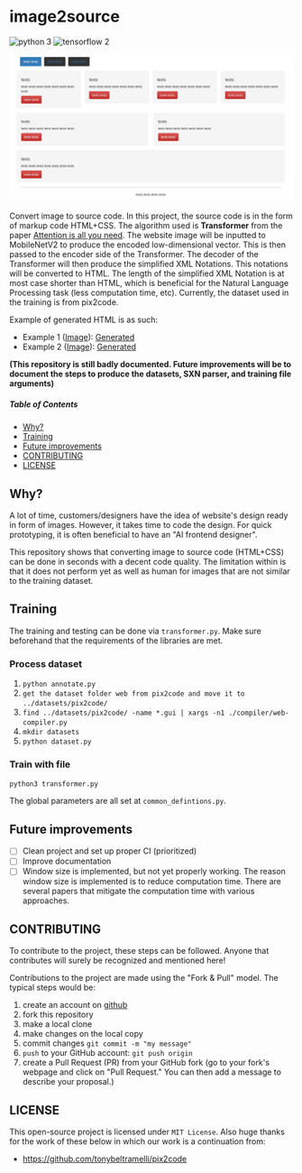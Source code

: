 # image2source

![python 3](https://img.shields.io/badge/python-3-blue.svg)
![tensorflow 2](https://img.shields.io/badge/tensorflow-2-orange.svg)

![](assets/example.png)

Convert image to source code. In this project, the source code is in the form of 
 markup code HTML+CSS. The algorithm used is **Transformer** from the paper [Attention is all you need](https://arxiv.org/abs/1706.03762).
 The website image will be inputted to MobileNetV2 to produce the encoded low-dimensional vector. This is then passed to
 the encoder side of the Transformer. The decoder of the Transformer will then produce the simplified XML Notations.
 This notations will be converted to HTML. The length of the simplified XML Notation is at most case shorter than HTML, which is
 beneficial for the Natural Language Processing task (less computation time, etc). Currently,
 the dataset used in the training is from pix2code.

Example of generated HTML is as such:
- Example 1 ([Image](assets/transformer_input_img_0.png)): [Generated](assets/generated_0.html)
- Example 2 ([Image](assets/transformer_input_img_1.png)): [Generated](assets/generated_1.html)

**(This repository is still badly documented. Future improvements will be to document
the steps to produce the datasets, SXN parser, and training file arguments)**

##### Table of Contents  
- [Why?](#why)
- [Training](#training)
- [Future improvements](#future-improvements)
- [CONTRIBUTING](#contributing)
- [LICENSE](#license)

## Why?
A lot of time, customers/designers have the idea of website's design ready in form
of images. However, it takes time to code the design. For quick prototyping, it is 
often beneficial to have an "AI frontend designer".

This repository shows that converting image to source code (HTML+CSS) can be done in
seconds with a decent code quality. The limitation within is that it does not perform yet as well
as human for images that are not similar to the training dataset.

## Training
The training and testing can be done via `transformer.py`. Make sure beforehand that the requirements of the libraries are met.

### Process dataset
1. `python annotate.py`
2. `get the dataset folder web from pix2code and move it to ../datasets/pix2code/`
3. `find ../datasets/pix2code/ -name *.gui | xargs -n1 ./compiler/web-compiler.py`
4. `mkdir datasets`
5. `python dataset.py`


### Train with file
```python3 
python3 transformer.py
```

The global parameters are all set at `common_defintions.py`.

## Future improvements
- [ ] Clean project and set up proper CI (prioritized)
- [ ] Improve documentation
- [ ] Window size is implemented, but not yet properly working. The reason
window size is implemented is to reduce computation time. There are several papers
that mitigate the computation time with various approaches.

## CONTRIBUTING
To contribute to the project, these steps can be followed. Anyone that contributes will surely be recognized and mentioned here!

Contributions to the project are made using the "Fork & Pull" model. The typical steps would be:

1. create an account on [github](https://github.com)
2. fork this repository
3. make a local clone
4. make changes on the local copy
5. commit changes `git commit -m "my message"`
6. `push` to your GitHub account: `git push origin`
7. create a Pull Request (PR) from your GitHub fork
(go to your fork's webpage and click on "Pull Request."
You can then add a message to describe your proposal.)
   

## LICENSE
This open-source project is licensed under `MIT License`.
Also huge thanks for the work of these below in which our work is a continuation from:
+ https://github.com/tonybeltramelli/pix2code
